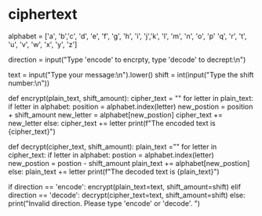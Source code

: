 # ciphertext
alphabet = ['a', 'b','c', 'd', 'e', 'f', 'g', 'h', 'i', 'j','k',
            'l', 'm', 'n', 'o', 'p' 'q', 'r', 't', 'u', 'v', 'w', 'x', 'y', 'z']

direction = input("Type 'encode' to encrpty, type 'decode' to decrept:\n")

text = input("Type your message:\n").lower()
shift = int(input("Type the shift number:\n"))

def encrypt(plain_text, shift_amount):
    cipher_text = ""
    for letter in plain_text:
        if letter in alphabet:
            position = alphabet.index(letter)
            new_postion = position + shift_amount
            new_letter = alphabet[new_postion]
            cipher_text += new_letter
        else:
            cipher_text += letter
    print(f"The encoded text is {cipher_text}")

def decrypt(cipher_text, shift_amount):
    plain_text =""
    for letter in cipher_text:
        if letter in alphabet:
            postion = alphabet.index(letter)
            new_postion = postion -  shift_amount
            plain_text += alphabet[new_postion]    
        else:
            plain_text += letter
    print(f"The decoded text is {plain_text}")

        
if direction == 'encode':
    encrypt(plain_text=text, shift_amount=shift)
elif direction == 'decode':
    decrypt(cipher_text=text, shift_amount=shift)
else:
    print("Invalid direction. Please type 'encode' or 'decode'. ") 

